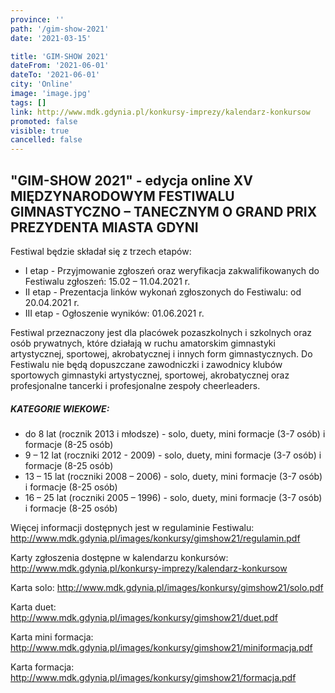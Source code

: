 ```yaml
---
province: ''
path: '/gim-show-2021'
date: '2021-03-15'

title: 'GIM-SHOW 2021'
dateFrom: '2021-06-01'
dateTo: '2021-06-01'
city: 'Online'
image: 'image.jpg'
tags: []
link: http://www.mdk.gdynia.pl/konkursy-imprezy/kalendarz-konkursow
promoted: false
visible: true
cancelled: false
---
```

## "GIM-SHOW 2021" - edycja online XV MIĘDZYNARODOWYM FESTIWALU GIMNASTYCZNO – TANECZNYM O GRAND PRIX PREZYDENTA MIASTA GDYNI
Festiwal będzie składał się z trzech etapów:
- I etap - Przyjmowanie zgłoszeń oraz weryfikacja zakwalifikowanych do Festiwalu zgłoszeń: 15.02 – 11.04.2021 r.
- II etap - Prezentacja linków wykonań zgłoszonych do Festiwalu: od 20.04.2021 r.
- III etap - Ogłoszenie wyników: 01.06.2021 r.
 
Festiwal przeznaczony jest dla placówek pozaszkolnych i szkolnych oraz osób prywatnych, które działają w ruchu amatorskim gimnastyki artystycznej, sportowej, akrobatycznej i innych form gimnastycznych. Do Festiwalu nie będą dopuszczane zawodniczki i zawodnicy klubów sportowych gimnastyki artystycznej, sportowej, akrobatycznej oraz profesjonalne tancerki i profesjonalne zespoły cheerleaders.

##### KATEGORIE WIEKOWE:
- do 8 lat (rocznik 2013 i młodsze) - solo, duety, mini formacje (3-7 osób) i formacje (8-25 osób)
- 9 – 12 lat (roczniki 2012 - 2009) - solo, duety, mini formacje (3-7 osób) i formacje (8-25 osób)
- 13 – 15 lat (roczniki 2008 – 2006) - solo, duety, mini formacje (3-7 osób) i formacje (8-25 osób)
- 16 – 25 lat (roczniki 2005 – 1996) - solo, duety, mini formacje (3-7 osób) i formacje (8-25 osób)

Więcej informacji dostępnych jest w regulaminie Festiwalu: http://www.mdk.gdynia.pl/images/konkursy/gimshow21/regulamin.pdf  

Karty zgłoszenia dostępne w kalendarzu konkursów: http://www.mdk.gdynia.pl/konkursy-imprezy/kalendarz-konkursow  

Karta solo: http://www.mdk.gdynia.pl/images/konkursy/gimshow21/solo.pdf 

Karta duet: http://www.mdk.gdynia.pl/images/konkursy/gimshow21/duet.pdf 

Karta mini formacja: http://www.mdk.gdynia.pl/images/konkursy/gimshow21/miniformacja.pdf 

Karta formacja: http://www.mdk.gdynia.pl/images/konkursy/gimshow21/formacja.pdf
